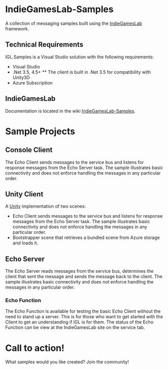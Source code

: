 # IndieGamesLab-Samples
A collection of messaging samples built using the [IndieGamesLab](https://github.com/spikesoftware/IndieGamesLab) framework.

## Technical Requirements
IGL.Samples is a Visual Studio solution with the following requirements:
* Visual Studio
* .Net 3.5, 4.5+
** The client is built in .Net 3.5 for compatibility with Unity3D
* Azure Subscription

## IndieGamesLab
Documentation is located in the wiki [IndieGamesLab-Samples](https://github.com/spikesoftware/IndieGamesLab-Samples/wiki).

# Sample Projects
## Console Client
The Echo Client sends messages to the service bus and listens for response messages from the Echo Server task.  The sample illustrates basic connectivity and does not enforce handling the messages in any particular order.

## Unity Client
A [Unity](http://www.unity3d.com) implementation of two scenes:
* Echo Client sends messages to the service bus and listens for response messages from the Echo Server task.  The sample illustrates basic connectivity and does not enforce handling the messages in any particular order.
* Bootstrapper scene that retrieves a bundled scene from Azure storage and loads it.

## Echo Server
The Echo Server reads messages from the service bus, determines the client that sent the message and sends the message back to the client.  The sample illustrates basic connectivity and does not enforce handling the messages in any particular order.

### Echo Function
The Echo Function is available for testing the basic Echo Client without the need to stand up a server.  This is for those who want to get started with the Client to get an understanding if IGL is for them.  The status of the Echo Function can be view at the IndieGamesLab site on the service tab.

# Call to action!
What samples would you like created?  Join the community!
